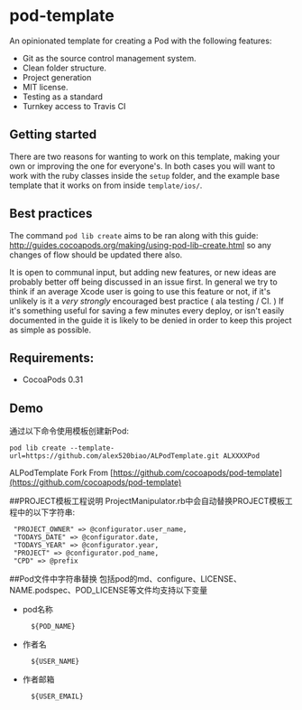 pod-template
============

An opinionated template for creating a Pod with the following features:

- Git as the source control management system.
- Clean folder structure.
- Project generation
- MIT license.
- Testing as a standard
- Turnkey access to Travis CI

## Getting started

There are two reasons for wanting to work on this template, making your own or improving the one for everyone's. In both cases you will want to work with the ruby classes inside the `setup` folder, and the example base template that it works on from inside `template/ios/`. 

## Best practices

The command `pod lib create` aims to be ran along with this guide: http://guides.cocoapods.org/making/using-pod-lib-create.html so any changes of flow should be updated there also.

It is open to communal input, but adding new features, or new ideas are probably better off being discussed in an issue first. In general we try to think if an average Xcode user is going to use this feature or not, if it's unlikely is it a _very strongly_ encouraged best practice ( ala testing / CI. ) If it's something useful for saving a few minutes every deploy, or isn't easily documented in the guide it is likely to be denied in order to keep this project as simple as possible.

## Requirements:

- CocoaPods 0.31

## Demo
通过以下命令使用模板创建新Pod:

	pod lib create --template-url=https://github.com/alex520biao/ALPodTemplate.git ALXXXXPod
	
ALPodTemplate Fork From [https://github.com/cocoapods/pod-template](https://github.com/cocoapods/pod-template)

##PROJECT模板工程说明
ProjectManipulator.rb中会自动替换PROJECT模板工程中的以下字符串:

     "PROJECT_OWNER" => @configurator.user_name,
     "TODAYS_DATE" => @configurator.date,
     "TODAYS_YEAR" => @configurator.year,
     "PROJECT" => @configurator.pod_name,
     "CPD" => @prefix	
 
##Pod文件中字符串替换
包括pod的md、configure、LICENSE、NAME.podspec、POD_LICENSE等文件均支持以下变量

* pod名称 	 
	 
	 	${POD_NAME}    
	 
* 作者名
	
		${USER_NAME} 
* 作者邮箱	 
		
		${USER_EMAIL}  
	 